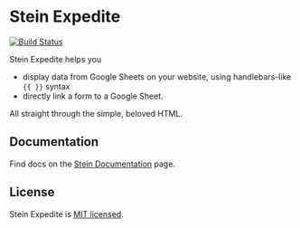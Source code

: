 <!-- Change the URL in all samples, mention about XSS -->

# Stein Expedite

[![Build Status](https://travis-ci.com/shivensinha4/Stein-Expedite.svg?token=x3fmHcesiyXMyg1SGYVm&branch=master)](https://travis-ci.com/shivensinha4/Stein-Expedite)

Stein Expedite helps you

- display data from Google Sheets on your website, using handlebars-like `{{ }}` syntax
- directly link a form to a Google Sheet.

All straight through the simple, beloved HTML.

## Documentation

Find docs on the [Stein Documentation](https://docs.steinhq.com/expedite-introduction) page.

<!-- Expedite for Stein helps add Stein super-powers to your website, without the need to play with programming languages and the Stein API. -->

## License

Stein Expedite is [MIT licensed](./LICENSE.md).
